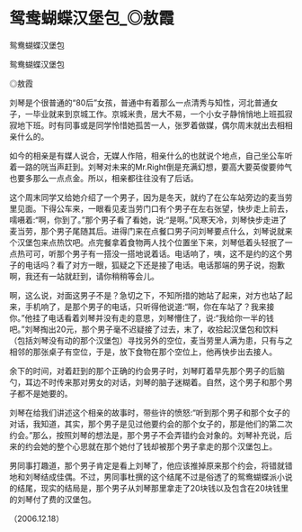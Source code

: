 # 鸳鸯蝴蝶汉堡包_◎敖霞

鸳鸯蝴蝶汉堡包

鸳鸯蝴蝶汉堡包

◎敖霞

刘琴是个很普通的“80后”女孩，普通中有着那么一点清秀与知性，河北普通女子，一毕业就来到京城工作。京城米贵，居大不易，一个小女子静悄悄地上班孤寂寂地下班。时有同事或是同学怜惜她孤苦一人，张罗着做媒，偶尔周末就出去相相亲什么的。

如今的相亲是有媒人说合，无媒人作陪，相亲什么的也就说个地点，自己坐公车听着一路的咣当声赶到。刘琴对未来的Mr.Right倒是充满幻想，要高大要英俊要帅气也要多那么一点点金。所以，相亲都往往没有了后话。

这个周末同学又给她介绍了一个男子，因为是冬天，就约了在公车站旁边的麦当劳里见面。下得公车来，一眼看见麦当劳门口有个男子在左右张望，快步走上前去，嚅嗫着:“啊，你到了。”那个男子看了看她，说:“是啊。”风寒天冷，刘琴快步走进了麦当劳，那个男子尾随其后。进得门来在点餐口男子问刘琴要点什么，刘琴说就来个汉堡包来点热饮吧。点完餐拿着食物两人找个位置坐下来，刘琴低着头轻抿了一点热可可，听那个男子有一搭没一搭地说着话。电话响了，咦，这不是约的这个男子的电话吗？看了对方一眼，狐疑之下还是接了电话。电话那端的男子说，抱歉啊，我还有一站就赶到，请你稍稍等会儿。

啊，这么说，对面这男子不是？急切之下，不知所措的她站了起来，对方也站了起来，手机响了，是那个男子的电话，只听得他说道:“啊，你在车站了？我来接你。”他挂了电话看着刘琴并没有走的意思，刘琴懵住了，说:“我给你一半的钱吧。”刘琴掏出20元，那个男子毫不迟疑接了过去，末了，收拾起汉堡包和饮料（包括刘琴没有动的那个汉堡包）寻找另外的空位，麦当劳里人满为患，只有与之相邻的那张桌子有空位，于是，放下食物在那个空位上，他再快步出去接人。

余下的时间，对着赶到的那个正确的约会男子时，刘琴盯着早先那个男子的后脑勺，耳边不时传来那对男女的对话，刘琴的脑子迷糊着。自然，这个男子和那个男子都不是她要的。

刘琴在给我们讲述这个相亲的故事时，带些许的愤怒:“听到那个男子和那个女子的对话，我知道，其实，那个男子是见过他要约会的那个女子的，那是他们的第二次约会。”那么，按照刘琴的想法是，那个男子不会弄错约会对象的。刘琴补充说，后来的约会她的整个心思就在那个她付了钱却被那个男子拿走的那个汉堡包上。

男同事打趣道，那个男子肯定是看上刘琴了，他应该推掉原来那个约会，将错就错地和刘琴结成佳偶。不过，男同事杜撰的这个结尾不过是俗透了的鸳鸯蝴蝶派小说的结尾，现实的结局是，那个男子从刘琴那里拿走了20块钱以及包含在20块钱里的刘琴付了费的汉堡包。

（2006.12.18）